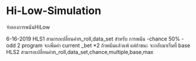 # Hi-Low-Simulation
จำลองการพนันHiLow

6-16-2019
HLS1
สามารถเปลี่ยนค่าn_roll,data_set
สำหรับ การพนัน
-chance 50%
-odd 2
program จะเพิ่มค่า current _bet *2  ถ้าพนันแล้วแพ้ แต่ถ้าชนะ จะกลับมาเริ่มที่ base
HLS2
สามารถเปลี่ยนค่าn_roll,data_set,chance,multiple,base,max
